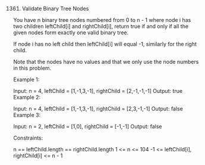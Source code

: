 1361. Validate Binary Tree Nodes

You have n binary tree nodes numbered from 0 to n - 1 where node i has two children leftChild[i] and rightChild[i], return true if and only if all the given nodes form exactly one valid binary tree.

If node i has no left child then leftChild[i] will equal -1, similarly for the right child.

Note that the nodes have no values and that we only use the node numbers in this problem.

 

Example 1:


Input: n = 4, leftChild = [1,-1,3,-1], rightChild = [2,-1,-1,-1]
Output: true
Example 2:


Input: n = 4, leftChild = [1,-1,3,-1], rightChild = [2,3,-1,-1]
Output: false
Example 3:


Input: n = 2, leftChild = [1,0], rightChild = [-1,-1]
Output: false
 

Constraints:

n == leftChild.length == rightChild.length
1 <= n <= 104
-1 <= leftChild[i], rightChild[i] <= n - 1
